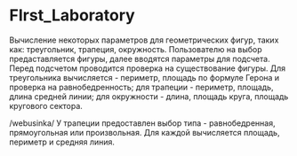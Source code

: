 # FIrst_Laboratory
Вычисление некоторых параметров для геометрических фигур, таких как: треугольник, трапеция, окружность.
Пользователю на выбор предаставляется фигуры, далее вводятся параметры для подсчета.
Перед подсчетом проводится проверка на существование фигуры.
Для треугольника вычисляется - периметр, площадь по формуле Герона и проверка на равнобедренность;
для трапеции - периметр, площадь, длина средней линии; для окружности - длина, площадь круга, площадь кругового сектора.

/webusinka/ У трапеции предоставлен выбор типа - равнобедренная, прямоугольная или произвольная.
  Для каждой вычисляется площадь, периметр и средняя линия.